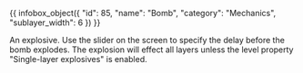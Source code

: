 {{ infobox_object({
	"id": 85,
	"name": "Bomb",
	"category": "Mechanics",
	"sublayer_width": 6
}) }}

An explosive. Use the slider on the screen to specify the delay before the bomb explodes. The explosion will effect all layers unless the level property "Single-layer explosives" is enabled.
